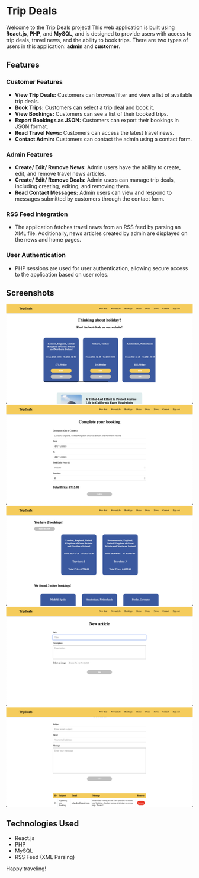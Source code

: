 # Trip Deals

Welcome to the Trip Deals project! This web application is built using **React.js**, **PHP**, and **MySQL**, and is designed to provide users with access to trip deals, travel news, and the ability to book trips. There are two types of users in this application: **admin** and **customer**.

## Features

### Customer Features

- **View Trip Deals:** Customers can browse/filter and view a list of available trip deals.
- **Book Trips:** Customers can select a trip deal and book it.
- **View Bookings:** Customers can see a list of their booked trips.
- **Export Bookings as JSON:** Customers can export their bookings in JSON format.
- **Read Travel News:** Customers can access the latest travel news.
- **Contact Admin:** Customers can contact the admin using a contact form.

### Admin Features

- **Create/ Edit/ Remove News:** Admin users have the ability to create, edit, and remove travel news articles.
- **Create/ Edit/ Remove Deals:** Admin users can manage trip deals, including creating, editing, and removing them.
- **Read Contact Messages:** Admin users can view and respond to messages submitted by customers through the contact form.

### RSS Feed Integration

- The application fetches travel news from an RSS feed by parsing an XML file. Additionally, news articles created by admin are displayed on the news and home pages.

### User Authentication

- PHP sessions are used for user authentication, allowing secure access to the application based on user roles.

## Screenshots

![Home page](/frontend/screenshots/home_page.png)
![Complete booking](/frontend/screenshots/complete_booking.png)
![Admin's bookings page](/frontend/screenshots/admin_bookings.png)
![New article page](/frontend/screenshots/new_article.png)
![Admin's contact page](/frontend/screenshots/admin_contact.png)

## Technologies Used

- React.js
- PHP
- MySQL
- RSS Feed (XML Parsing)

Happy traveling!
